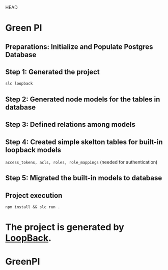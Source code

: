 HEAD
# Green PI

## Preparations: Initialize and Populate Postgres Database

## Step 1: Generated the project 
`slc loopback`

## Step 2: Generated node models for the tables in database

## Step 3: Defined relations among models

## Step 4: Created simple skelton tables for built-in loopback models 
`access_tokens, acls, roles, role_mappings` (needed for authentication)

## Step 5: Migrated the built-in models to database 

## Project execution 
`npm install && slc run .` 

The project is generated by [LoopBack](http://loopback.io).
=======
# GreenPI
